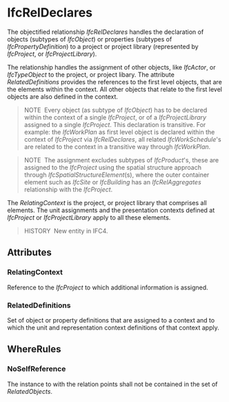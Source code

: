 # IfcRelDeclares

The objectified relationship _IfcRelDeclares_ handles the declaration of objects (subtypes of _IfcObject_) or properties (subtypes of _IfcPropertyDefinition_) to a project or project library (represented by _IfcProject_, or _IfcProjectLibrary_).

The relationship handles the assignment of other objects, like _IfcActor_, or _IfcTypeObject_ to the project, or project libary. The attribute _RelatedDefinitions_ provides the references to the first level objects, that are the elements within the context. All other objects that relate to the first level objects are also defined in the context.

> NOTE&nbsp; Every object (as subtype of _IfcObject_) has to be declared within the context of a single _IfcProject_, or of a _IfcProjectLibrary_ assigned to a single _IfcProject_. This declaration is transitive. For example: the _IfcWorkPlan_ as first level object is declared within the context of _IfcProject_ via _IfcRelDeclares_, all related _IfcWorkSchedule_'s are related to the context in a transitive way through _IfcWorkPlan_.

> NOTE&nbsp; The assignment excludes subtypes of _IfcProduct_'s, these are assigned to the _IfcProject_ using the spatial structure approach through _IfcSpatialStructureElement_(s), where the outer container element such as _IfcSite_ or _IfcBuilding_ has an _IfcRelAggregates_ relationship with the _IfcProject_.

The _RelatingContext_ is the project, or project library that comprises all elements. The unit assignments and the presentation contexts defined at _IfcProject_ or _IfcProjectLibrary_ apply to all these elements.

> HISTORY&nbsp; New entity in IFC4.

## Attributes

### RelatingContext
Reference to the _IfcProject_ to which additional information is assigned.

### RelatedDefinitions
Set of object or property definitions that are assigned to a context and to which the unit and representation context definitions of that context apply.

## WhereRules

### NoSelfReference
The instance to with the relation points shall not be contained in the set of _RelatedObjects_.
